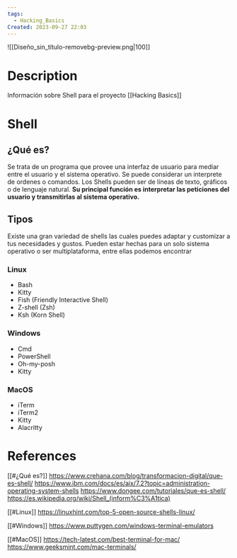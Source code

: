 ```yaml
---
tags:
  - Hacking_Basics
Created: 2023-09-27 22:03
---
```

![[Diseño_sin_título-removebg-preview.png|100]]
# Description
Información sobre Shell para el proyecto [[Hacking Basics]] 

# Shell
## ¿Qué es?
Se trata de un programa que provee una interfaz de usuario para mediar entre el usuario y el sistema operativo.  Se puede considerar un interprete de ordenes o comandos. Los Shells pueden ser de líneas de texto, gráficos o de lenguaje natural.
**Su principal función es interpretar las peticiones del usuario y transmitirlas al sistema operativo.**

## Tipos
Existe una gran variedad de shells las cuales puedes adaptar y customizar a tus necesidades y gustos. Pueden estar hechas para un solo sistema operativo o ser multiplataforma, entre ellas podemos encontrar
### Linux
- Bash
- Kitty
- Fish (Friendly Interactive Shell)
- Z-shell (Zsh)
- Ksh (Korn Shell)
### Windows
- Cmd
- PowerShell
- Oh-my-posh
- Kitty
### MacOS
- iTerm
- iTerm2
- Kitty
- Alacritty
# References

[[#¿Qué es?]]
https://www.crehana.com/blog/transformacion-digital/que-es-shell/
https://www.ibm.com/docs/es/aix/7.2?topic=administration-operating-system-shells
https://www.dongee.com/tutoriales/que-es-shell/
https://es.wikipedia.org/wiki/Shell_(inform%C3%A1tica)

[[#Linux]]
https://linuxhint.com/top-5-open-source-shells-linux/

[[#Windows]]
https://www.puttygen.com/windows-terminal-emulators

[[#MacOS]]
https://tech-latest.com/best-terminal-for-mac/
https://www.geeksmint.com/mac-terminals/